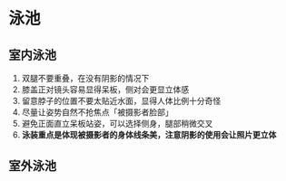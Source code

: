 # 泳池
## 室内泳池
1. 双腿不要重叠，在没有阴影的情况下
2. 膝盖正对镜头容易显得呆板，侧对会更显立体感
3. 留意脖子的位置不要太贴近水面，显得人体比例十分奇怪
4. 尽量让姿势自然不抢焦点「被摄影者脸部」
5. 避免正面直立呆板站姿，可以选择侧身，腿部稍微交叉
6. **泳装重点是体现被摄影者的身体线条美，注意阴影的使用会让照片更立体**
## 室外泳池